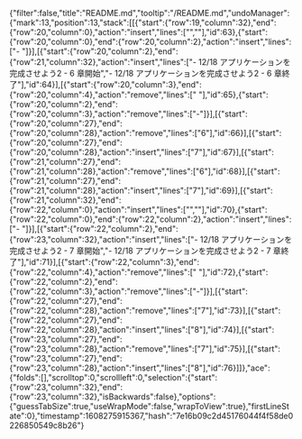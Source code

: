 {"filter":false,"title":"README.md","tooltip":"/README.md","undoManager":{"mark":13,"position":13,"stack":[[{"start":{"row":19,"column":32},"end":{"row":20,"column":0},"action":"insert","lines":["",""],"id":63},{"start":{"row":20,"column":0},"end":{"row":20,"column":2},"action":"insert","lines":["- "]}],[{"start":{"row":20,"column":2},"end":{"row":21,"column":32},"action":"insert","lines":["- 12/18 アプリケーションを完成させよう2 - 6 章開始","- 12/18 アプリケーションを完成させよう2 - 6 章終了"],"id":64}],[{"start":{"row":20,"column":3},"end":{"row":20,"column":4},"action":"remove","lines":[" "],"id":65},{"start":{"row":20,"column":2},"end":{"row":20,"column":3},"action":"remove","lines":["-"]}],[{"start":{"row":20,"column":27},"end":{"row":20,"column":28},"action":"remove","lines":["6"],"id":66}],[{"start":{"row":20,"column":27},"end":{"row":20,"column":28},"action":"insert","lines":["7"],"id":67}],[{"start":{"row":21,"column":27},"end":{"row":21,"column":28},"action":"remove","lines":["6"],"id":68}],[{"start":{"row":21,"column":27},"end":{"row":21,"column":28},"action":"insert","lines":["7"],"id":69}],[{"start":{"row":21,"column":32},"end":{"row":22,"column":0},"action":"insert","lines":["",""],"id":70},{"start":{"row":22,"column":0},"end":{"row":22,"column":2},"action":"insert","lines":["- "]}],[{"start":{"row":22,"column":2},"end":{"row":23,"column":32},"action":"insert","lines":["- 12/18 アプリケーションを完成させよう2 - 7 章開始","- 12/18 アプリケーションを完成させよう2 - 7 章終了"],"id":71}],[{"start":{"row":22,"column":3},"end":{"row":22,"column":4},"action":"remove","lines":[" "],"id":72},{"start":{"row":22,"column":2},"end":{"row":22,"column":3},"action":"remove","lines":["-"]}],[{"start":{"row":22,"column":27},"end":{"row":22,"column":28},"action":"remove","lines":["7"],"id":73}],[{"start":{"row":22,"column":27},"end":{"row":22,"column":28},"action":"insert","lines":["8"],"id":74}],[{"start":{"row":23,"column":27},"end":{"row":23,"column":28},"action":"remove","lines":["7"],"id":75}],[{"start":{"row":23,"column":27},"end":{"row":23,"column":28},"action":"insert","lines":["8"],"id":76}]]},"ace":{"folds":[],"scrolltop":0,"scrollleft":0,"selection":{"start":{"row":23,"column":32},"end":{"row":23,"column":32},"isBackwards":false},"options":{"guessTabSize":true,"useWrapMode":false,"wrapToView":true},"firstLineState":0},"timestamp":1608275915367,"hash":"7e16b09c2d45176044f4f58de0226850549c8b26"}